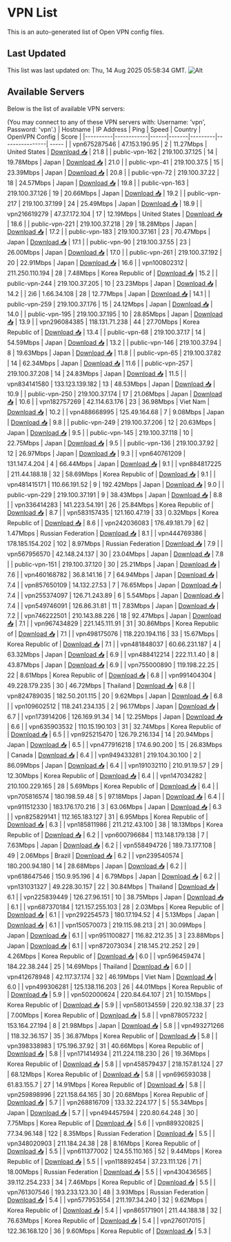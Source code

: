 # VPN List

This is an auto-generated list of Open VPN config files.

## Last Updated

This list was last updated on: Thu, 14 Aug 2025 05:58:34 GMT.
![Alt](https://repobeats.axiom.co/api/embed/186b98318ef1479477931607c1ad7d823f12451f.svg "Repobeats analytics image")

## Available Servers

Below is the list of available VPN servers:

(You may connect to any of these VPN servers with: Username: 'vpn', Password: 'vpn'.)
| Hostname | IP Address | Ping | Speed | Country | OpenVPN Config | Score |
|----------|------------|------|-------|---------|----------------| ----- |
| vpn675287546 | 47.153.190.95 | 2 | 11.27Mbps | United States | [Download 📥](./configs/server_0_US.ovpn) | 21.8 |
| public-vpn-162 | 219.100.37.125 | 14 | 19.78Mbps | Japan | [Download 📥](./configs/server_1_JP.ovpn) | 21.0 |
| public-vpn-41 | 219.100.37.5 | 15 | 23.39Mbps | Japan | [Download 📥](./configs/server_2_JP.ovpn) | 20.8 |
| public-vpn-72 | 219.100.37.22 | 18 | 24.57Mbps | Japan | [Download 📥](./configs/server_3_JP.ovpn) | 19.8 |
| public-vpn-163 | 219.100.37.126 | 19 | 20.66Mbps | Japan | [Download 📥](./configs/server_4_JP.ovpn) | 19.2 |
| public-vpn-217 | 219.100.37.199 | 24 | 25.49Mbps | Japan | [Download 📥](./configs/server_5_JP.ovpn) | 18.9 |
| vpn216619279 | 47.37.172.104 | 17 | 12.19Mbps | United States | [Download 📥](./configs/server_6_US.ovpn) | 18.6 |
| public-vpn-221 | 219.100.37.218 | 29 | 18.28Mbps | Japan | [Download 📥](./configs/server_7_JP.ovpn) | 17.2 |
| public-vpn-183 | 219.100.37.161 | 23 | 70.47Mbps | Japan | [Download 📥](./configs/server_8_JP.ovpn) | 17.1 |
| public-vpn-90 | 219.100.37.55 | 23 | 26.00Mbps | Japan | [Download 📥](./configs/server_9_JP.ovpn) | 17.0 |
| public-vpn-261 | 219.100.37.192 | 20 | 22.91Mbps | Japan | [Download 📥](./configs/server_10_JP.ovpn) | 16.6 |
| vpn100802312 | 211.250.110.194 | 28 | 7.48Mbps | Korea Republic of | [Download 📥](./configs/server_11_KR.ovpn) | 15.2 |
| public-vpn-244 | 219.100.37.205 | 10 | 23.23Mbps | Japan | [Download 📥](./configs/server_12_JP.ovpn) | 14.2 |
| 2i6 | 1.66.34.108 | 28 | 12.77Mbps | Japan | [Download 📥](./configs/server_13_JP.ovpn) | 14.1 |
| public-vpn-259 | 219.100.37.176 | 15 | 24.12Mbps | Japan | [Download 📥](./configs/server_14_JP.ovpn) | 14.0 |
| public-vpn-195 | 219.100.37.195 | 10 | 28.85Mbps | Japan | [Download 📥](./configs/server_15_JP.ovpn) | 13.9 |
| vpn296084385 | 118.131.71.238 | 44 | 27.70Mbps | Korea Republic of | [Download 📥](./configs/server_16_KR.ovpn) | 13.4 |
| public-vpn-68 | 219.100.37.17 | 14 | 54.59Mbps | Japan | [Download 📥](./configs/server_17_JP.ovpn) | 13.2 |
| public-vpn-146 | 219.100.37.94 | 8 | 19.63Mbps | Japan | [Download 📥](./configs/server_18_JP.ovpn) | 11.8 |
| public-vpn-65 | 219.100.37.82 | 14 | 62.34Mbps | Japan | [Download 📥](./configs/server_19_JP.ovpn) | 11.6 |
| public-vpn-257 | 219.100.37.208 | 14 | 24.83Mbps | Japan | [Download 📥](./configs/server_20_JP.ovpn) | 11.5 |
| vpn834141580 | 133.123.139.182 | 13 | 48.53Mbps | Japan | [Download 📥](./configs/server_21_JP.ovpn) | 10.9 |
| public-vpn-250 | 219.100.37.174 | 17 | 21.06Mbps | Japan | [Download 📥](./configs/server_22_JP.ovpn) | 10.6 |
| vpn182757269 | 42.114.63.176 | 23 | 36.98Mbps | Viet Nam | [Download 📥](./configs/server_23_VN.ovpn) | 10.2 |
| vpn488668995 | 125.49.164.68 | 7 | 9.08Mbps | Japan | [Download 📥](./configs/server_24_JP.ovpn) | 9.8 |
| public-vpn-249 | 219.100.37.206 | 12 | 20.63Mbps | Japan | [Download 📥](./configs/server_25_JP.ovpn) | 9.5 |
| public-vpn-145 | 219.100.37.118 | 10 | 22.75Mbps | Japan | [Download 📥](./configs/server_26_JP.ovpn) | 9.5 |
| public-vpn-136 | 219.100.37.92 | 12 | 26.97Mbps | Japan | [Download 📥](./configs/server_27_JP.ovpn) | 9.3 |
| vpn640761209 | 131.147.4.204 | 4 | 66.44Mbps | Japan | [Download 📥](./configs/server_28_JP.ovpn) | 9.1 |
| vpn884817225 | 211.44.188.18 | 32 | 58.69Mbps | Korea Republic of | [Download 📥](./configs/server_29_KR.ovpn) | 9.1 |
| vpn481415171 | 110.66.191.52 | 9 | 192.42Mbps | Japan | [Download 📥](./configs/server_30_JP.ovpn) | 9.0 |
| public-vpn-229 | 219.100.37.191 | 9 | 38.43Mbps | Japan | [Download 📥](./configs/server_31_JP.ovpn) | 8.8 |
| vpn336414283 | 141.223.54.191 | 26 | 25.84Mbps | Korea Republic of | [Download 📥](./configs/server_32_KR.ovpn) | 8.7 |
| vpn583157435 | 121.160.47.19 | 33 | 0.32Mbps | Korea Republic of | [Download 📥](./configs/server_33_KR.ovpn) | 8.6 |
| vpn242036083 | 176.49.181.79 | 62 | 1.47Mbps | Russian Federation | [Download 📥](./configs/server_34_RU.ovpn) | 8.1 |
| vpn444769386 | 178.185.154.202 | 102 | 8.97Mbps | Russian Federation | [Download 📥](./configs/server_35_RU.ovpn) | 7.9 |
| vpn567956570 | 42.148.24.137 | 30 | 23.04Mbps | Japan | [Download 📥](./configs/server_36_JP.ovpn) | 7.8 |
| public-vpn-151 | 219.100.37.120 | 30 | 25.21Mbps | Japan | [Download 📥](./configs/server_37_JP.ovpn) | 7.6 |
| vpn460168782 | 36.8.141.16 | 7 | 64.94Mbps | Japan | [Download 📥](./configs/server_38_JP.ovpn) | 7.4 |
| vpn857650109 | 14.132.27.53 | 7 | 76.65Mbps | Japan | [Download 📥](./configs/server_39_JP.ovpn) | 7.4 |
| vpn255374097 | 126.71.243.89 | 6 | 5.54Mbps | Japan | [Download 📥](./configs/server_40_JP.ovpn) | 7.4 |
| vpn549746091 | 126.86.31.81 | 11 | 7.83Mbps | Japan | [Download 📥](./configs/server_41_JP.ovpn) | 7.2 |
| vpn746222501 | 210.143.88.226 | 18 | 92.47Mbps | Japan | [Download 📥](./configs/server_42_JP.ovpn) | 7.1 |
| vpn967434829 | 221.145.111.91 | 31 | 30.86Mbps | Korea Republic of | [Download 📥](./configs/server_43_KR.ovpn) | 7.1 |
| vpn498175076 | 118.220.194.116 | 33 | 15.67Mbps | Korea Republic of | [Download 📥](./configs/server_44_KR.ovpn) | 7.1 |
| vpn481848037 | 60.66.231.187 | 4 | 63.32Mbps | Japan | [Download 📥](./configs/server_45_JP.ovpn) | 6.9 |
| vpn488412214 | 222.11.1.40 | 8 | 43.87Mbps | Japan | [Download 📥](./configs/server_46_JP.ovpn) | 6.9 |
| vpn755000890 | 119.198.22.25 | 22 | 8.61Mbps | Korea Republic of | [Download 📥](./configs/server_47_KR.ovpn) | 6.8 |
| vpn991404304 | 49.228.179.235 | 30 | 46.72Mbps | Thailand | [Download 📥](./configs/server_48_TH.ovpn) | 6.8 |
| vpn824789035 | 182.50.201.115 | 20 | 9.62Mbps | Japan | [Download 📥](./configs/server_49_JP.ovpn) | 6.8 |
| vpn109602512 | 118.241.234.135 | 2 | 96.17Mbps | Japan | [Download 📥](./configs/server_50_JP.ovpn) | 6.7 |
| vpn173914206 | 126.169.91.34 | 14 | 12.25Mbps | Japan | [Download 📥](./configs/server_51_JP.ovpn) | 6.6 |
| vpn635903532 | 110.15.190.103 | 31 | 32.74Mbps | Korea Republic of | [Download 📥](./configs/server_52_KR.ovpn) | 6.5 |
| vpn925215470 | 126.79.216.134 | 14 | 20.94Mbps | Japan | [Download 📥](./configs/server_53_JP.ovpn) | 6.5 |
| vpn477916218 | 174.6.90.200 | 15 | 26.83Mbps | Canada | [Download 📥](./configs/server_54_CA.ovpn) | 6.4 |
| vpn949433281 | 219.104.30.100 | 2 | 86.09Mbps | Japan | [Download 📥](./configs/server_55_JP.ovpn) | 6.4 |
| vpn191032110 | 210.91.19.57 | 29 | 12.30Mbps | Korea Republic of | [Download 📥](./configs/server_56_KR.ovpn) | 6.4 |
| vpn147034282 | 210.100.229.165 | 28 | 5.69Mbps | Korea Republic of | [Download 📥](./configs/server_57_KR.ovpn) | 6.4 |
| vpn705816574 | 180.198.59.48 | 5 | 97.18Mbps | Japan | [Download 📥](./configs/server_58_JP.ovpn) | 6.4 |
| vpn911512330 | 183.176.170.216 | 3 | 63.06Mbps | Japan | [Download 📥](./configs/server_59_JP.ovpn) | 6.3 |
| vpn825829141 | 112.165.183.127 | 31 | 6.95Mbps | Korea Republic of | [Download 📥](./configs/server_60_KR.ovpn) | 6.3 |
| vpn185811986 | 211.212.43.100 | 38 | 18.13Mbps | Korea Republic of | [Download 📥](./configs/server_61_KR.ovpn) | 6.2 |
| vpn600796684 | 113.148.179.138 | 7 | 7.63Mbps | Japan | [Download 📥](./configs/server_62_JP.ovpn) | 6.2 |
| vpn558494726 | 189.73.177.108 | 49 | 2.06Mbps | Brazil | [Download 📥](./configs/server_63_BR.ovpn) | 6.2 |
| vpn239540574 | 180.200.94.180 | 14 | 28.68Mbps | Japan | [Download 📥](./configs/server_64_JP.ovpn) | 6.2 |
| vpn618647546 | 150.9.95.196 | 4 | 6.79Mbps | Japan | [Download 📥](./configs/server_65_JP.ovpn) | 6.2 |
| vpn131031327 | 49.228.30.157 | 22 | 30.84Mbps | Thailand | [Download 📥](./configs/server_66_TH.ovpn) | 6.1 |
| vpn225839449 | 126.27.96.151 | 10 | 38.75Mbps | Japan | [Download 📥](./configs/server_67_JP.ovpn) | 6.1 |
| vpn687370184 | 121.157.255.103 | 28 | 2.03Mbps | Korea Republic of | [Download 📥](./configs/server_68_KR.ovpn) | 6.1 |
| vpn292254573 | 180.17.194.52 | 4 | 5.13Mbps | Japan | [Download 📥](./configs/server_69_JP.ovpn) | 6.1 |
| vpn150570073 | 219.115.98.213 | 21 | 30.09Mbps | Japan | [Download 📥](./configs/server_70_JP.ovpn) | 6.1 |
| vpn951100827 | 116.82.212.35 | 3 | 23.88Mbps | Japan | [Download 📥](./configs/server_71_JP.ovpn) | 6.1 |
| vpn872073034 | 218.145.212.252 | 29 | 4.26Mbps | Korea Republic of | [Download 📥](./configs/server_72_KR.ovpn) | 6.0 |
| vpn596459474 | 184.22.38.244 | 25 | 14.69Mbps | Thailand | [Download 📥](./configs/server_73_TH.ovpn) | 6.0 |
| vpn412678948 | 42.117.37.174 | 32 | 46.19Mbps | Viet Nam | [Download 📥](./configs/server_74_VN.ovpn) | 6.0 |
| vpn499306281 | 125.138.116.203 | 26 | 44.01Mbps | Korea Republic of | [Download 📥](./configs/server_75_KR.ovpn) | 5.9 |
| vpn502000624 | 220.84.64.107 | 21 | 10.15Mbps | Korea Republic of | [Download 📥](./configs/server_76_KR.ovpn) | 5.9 |
| vpn580134559 | 220.92.138.37 | 23 | 7.00Mbps | Korea Republic of | [Download 📥](./configs/server_77_KR.ovpn) | 5.8 |
| vpn878057232 | 153.164.27.194 | 8 | 21.98Mbps | Japan | [Download 📥](./configs/server_78_JP.ovpn) | 5.8 |
| vpn493271266 | 118.32.36.157 | 35 | 36.87Mbps | Korea Republic of | [Download 📥](./configs/server_79_KR.ovpn) | 5.8 |
| vpn398338983 | 175.196.37.92 | 31 | 40.66Mbps | Korea Republic of | [Download 📥](./configs/server_80_KR.ovpn) | 5.8 |
| vpn171414934 | 211.224.118.230 | 26 | 19.36Mbps | Korea Republic of | [Download 📥](./configs/server_81_KR.ovpn) | 5.8 |
| vpn458579437 | 218.157.81.124 | 27 | 68.12Mbps | Korea Republic of | [Download 📥](./configs/server_82_KR.ovpn) | 5.8 |
| vpn696593038 | 61.83.155.7 | 27 | 14.91Mbps | Korea Republic of | [Download 📥](./configs/server_83_KR.ovpn) | 5.8 |
| vpn259898996 | 221.158.64.165 | 30 | 20.68Mbps | Korea Republic of | [Download 📥](./configs/server_84_KR.ovpn) | 5.7 |
| vpn268816709 | 133.32.224.177 | 5 | 55.34Mbps | Japan | [Download 📥](./configs/server_85_JP.ovpn) | 5.7 |
| vpn494457594 | 220.80.64.248 | 30 | 7.75Mbps | Korea Republic of | [Download 📥](./configs/server_86_KR.ovpn) | 5.6 |
| vpn889320825 | 77.34.96.148 | 122 | 8.35Mbps | Russian Federation | [Download 📥](./configs/server_87_RU.ovpn) | 5.5 |
| vpn348020903 | 211.184.24.38 | 28 | 8.16Mbps | Korea Republic of | [Download 📥](./configs/server_88_KR.ovpn) | 5.5 |
| vpn611377002 | 124.55.110.165 | 52 | 9.44Mbps | Korea Republic of | [Download 📥](./configs/server_89_KR.ovpn) | 5.5 |
| vpn118892454 | 37.23.111.126 | 71 | 18.00Mbps | Russian Federation | [Download 📥](./configs/server_90_RU.ovpn) | 5.5 |
| vpn430436565 | 39.112.254.233 | 34 | 7.46Mbps | Korea Republic of | [Download 📥](./configs/server_91_KR.ovpn) | 5.5 |
| vpn761307546 | 193.233.123.30 | 48 | 3.93Mbps | Russian Federation | [Download 📥](./configs/server_92_RU.ovpn) | 5.4 |
| vpn577953554 | 211.197.34.240 | 32 | 9.62Mbps | Korea Republic of | [Download 📥](./configs/server_93_KR.ovpn) | 5.4 |
| vpn865171901 | 211.44.188.18 | 32 | 76.63Mbps | Korea Republic of | [Download 📥](./configs/server_94_KR.ovpn) | 5.4 |
| vpn276017015 | 122.36.168.120 | 36 | 9.60Mbps | Korea Republic of | [Download 📥](./configs/server_95_KR.ovpn) | 5.3 |
